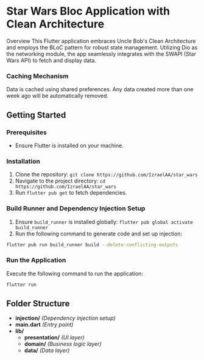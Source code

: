 <response>

# Star Wars Bloc Application with Clean Architecture

Overview
This Flutter application embraces Uncle Bob's Clean Architecture and employs the BLoC pattern for robust state management. Utilizing Dio as the networking module, the app seamlessly integrates with the SWAPI (Star Wars API) to fetch and display data.

### Caching Mechanism
Data is cached using shared preferences. Any data created more than one week ago will be automatically removed.

## Getting Started

### Prerequisites
- Ensure Flutter is installed on your machine.

### Installation
1. Clone the repository: `git clone https://github.com/IzraelAA/star_wars`
2. Navigate to the project directory: `cd https://github.com/IzraelAA/star_wars`
3. Run `flutter pub get` to fetch dependencies.


### Build Runner and Dependency Injection Setup
1. Ensure `build_runner` is installed globally: `flutter pub global activate build_runner`
2. Run the following command to generate code and set up injection:
```bash
flutter pub run build_runner build --delete-conflicting-outputs
```

### Run the Application
Execute the following command to run the application:
```bash
flutter run
```

## Folder Structure
- **injection/** *(Dependency injection setup)*
- **main.dart** *(Entry point)*
- **lib/**
  - **presentation/** *(UI layer)*
  - **domain/** *(Business logic layer)*
  - **data/** *(Data layer)*
 
 
 
